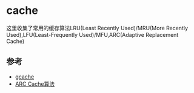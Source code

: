 # cache
这里收集了常用的缓存算法LRU(Least Recently Used)/MRU(More Recently Used),LFU(Least-Frequently Used)/MFU,ARC(Adaptive Replacement Cache)

## 参考
- [gcache](https://github.com/bluele/gcache)
- [ARC Cache算法](http://orientye.com/arc-cache/)